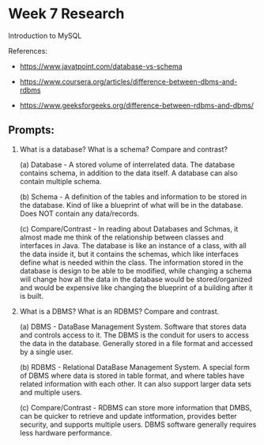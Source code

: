 # Week 7 Research
Introduction to MySQL

References:
* https://www.javatpoint.com/database-vs-schema

* https://www.coursera.org/articles/difference-between-dbms-and-rdbms

* https://www.geeksforgeeks.org/difference-between-rdbms-and-dbms/


## Prompts:
1. What is a database?  What is a schema?  Compare and contrast?

    (a) Database - A stored volume of interrelated data.  The database contains schema, in addition to the data itself.  A database can also contain multiple schema.

    (b) Schema - A definition of the tables and information to be stored in the database.  Kind of like a blueprint of what will be in the database.  Does NOT contain any data/records.

    (c) Compare/Contrast - In reading about Databases and Schmas, it almost made me think of the relationship between classes and interfaces in Java.  The database is like an instance of a class, with all the data inside it, but it contains the schemas, which like interfaces define what is needed within the class.  The information stored in the database is design to be able to be modified, while changing a schema will change how all the data in the database would be stored/organized and would be expensive like changing the blueprint of a building after it is built.


2. What is a DBMS?  What is an RDBMS?  Compare and contrast. 

    (a) DBMS - DataBase Management System.  Software that stores data and controls access to it.  The DBMS is the conduit for users to access the data in the database.  Generally stored in a file format and accessed by a single user.

    (b) RDBMS - Relational DataBase Management System.  A special form of DBMS where data is stored in table format, and where tables have related information with each other.  It can also support larger data sets and multiple users.

    (c) Compare/Contrast - RDBMS can store more information that DMBS, can be quicker to retrieve and update intformation, provides better security, and supports multiple users.  DBMS software generally requires less hardware performance.

